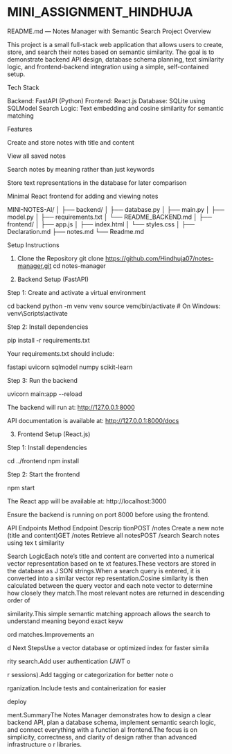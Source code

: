 # MINI_ASSIGNMENT_HINDHUJA
README.md — Notes Manager with Semantic Search
Project Overview

This project is a small full-stack web application that allows users to create, store, and search their notes based on semantic similarity.
The goal is to demonstrate backend API design, database schema planning, text similarity logic, and frontend-backend integration using a simple, self-contained setup.

Tech Stack

Backend: FastAPI (Python)
Frontend: React.js
Database: SQLite using SQLModel
Search Logic: Text embedding and cosine similarity for semantic matching

Features

Create and store notes with title and content

View all saved notes

Search notes by meaning rather than just keywords

Store text representations in the database for later comparison

Minimal React frontend for adding and viewing notes

MINI-NOTES-AI/
│
├── backend/
│   ├── database.py
│   ├── main.py
│   ├── model.py
│   ├── requirements.txt
│   └── README_BACKEND.md
│
├── frontend/
│   ├── app.js
│   ├── index.html
│   └── styles.css
│
├── Declaration.md
├── notes.md
└── Readme.md


Setup Instructions
1. Clone the Repository
git clone https://github.com/Hindhuja07/notes-manager.git
cd notes-manager

2. Backend Setup (FastAPI)

Step 1: Create and activate a virtual environment

cd backend
python -m venv venv
source venv/bin/activate      # On Windows: venv\Scripts\activate


Step 2: Install dependencies

pip install -r requirements.txt


Your requirements.txt should include:

fastapi
uvicorn
sqlmodel
numpy
scikit-learn


Step 3: Run the backend

uvicorn main:app --reload


The backend will run at:
http://127.0.0.1:8000

API documentation is available at:
http://127.0.0.1:8000/docs

3. Frontend Setup (React.js)

Step 1: Install dependencies

cd ../frontend
npm install


Step 2: Start the frontend

npm start


The React app will be available at:
http://localhost:3000

Ensure the backend is running on port 8000 before using the frontend.

API Endpoints
Method  Endpoint    Descrip
tionPOST    /notes  Create a new note (title and 
content)GET /notes  Retrieve 
all notesPOST    /search Search notes using tex
t similarity

Search LogicEach note’s title and content are converted into a numerical vector representation based on te
xt features.These vectors are stored in the database as J
SON strings.When a search query is entered, it is converted into a similar vector rep
resentation.Cosine similarity is then calculated between the query vector and each note vector to determine how closely
 they match.The most relevant notes are returned in descending order of

 similarity.This simple semantic matching approach allows the search to understand meaning beyond exact keyw

ord matches.Improvements an

d Next StepsUse a vector database or optimized index for faster simila

rity search.Add user authentication (JWT o

r sessions).Add tagging or categorization for better note o

rganization.Include tests and containerization for easier

 deploy

ment.SummaryThe Notes Manager demonstrates how to design a clear backend API, plan a database schema, implement semantic search logic, and connect everything with a function
al frontend.The focus is on simplicity, correctness, and clarity of design rather than advanced infrastructure o
r libraries.
